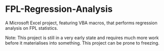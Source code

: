 # FPL-Regression-Analysis
A Microsoft Excel project, featuring VBA macros, that performs regression analysis on FPL statistics.

Note: This project is still in a very early state and requires much more work before it materialises into something. This project can be
prone to freezing.
